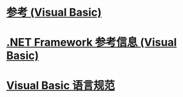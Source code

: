 # [参考 (Visual Basic)](index.md)
# [.NET Framework 参考信息 (Visual Basic)](net-framework-reference-information.md)
# [Visual Basic 语言规范](language-specification.md)
